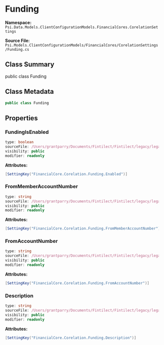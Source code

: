 # Funding

**Namespace:** `Psi.Data.Models.ClientConfigurationModels.FinancialCores.CorelationSettings`

**Source File:** `Psi.Models.ClientConfigurationModels/FinancialCores/CorelationSettings/Funding.cs`

## Class Summary

public class Funding

## Class Metadata

```typescript
public class Funding
```

## Properties

### FundingIsEnabled

```typescript
type: boolean
sourceFile: /Users/grantparry/Documents/Fintilect/Fintilect/legacy/legacy-apis/Psi.Models.ClientConfigurationModels/FinancialCores/CorelationSettings/Funding.cs
visibility: public
modifier: readonly
```

**Attributes:**
```csharp
[SettingKey("FinancialCore.Corelation.Funding.Enabled")]
```

### FromMemberAccountNumber

```typescript
type: string
sourceFile: /Users/grantparry/Documents/Fintilect/Fintilect/legacy/legacy-apis/Psi.Models.ClientConfigurationModels/FinancialCores/CorelationSettings/Funding.cs
visibility: public
modifier: readonly
```

**Attributes:**
```csharp
[SettingKey("FinancialCore.Corelation.Funding.FromMemberAccountNumber")]
```

### FromAccountNumber

```typescript
type: string
sourceFile: /Users/grantparry/Documents/Fintilect/Fintilect/legacy/legacy-apis/Psi.Models.ClientConfigurationModels/FinancialCores/CorelationSettings/Funding.cs
visibility: public
modifier: readonly
```

**Attributes:**
```csharp
[SettingKey("FinancialCore.Corelation.Funding.FromAccountNumber")]
```

### Description

```typescript
type: string
sourceFile: /Users/grantparry/Documents/Fintilect/Fintilect/legacy/legacy-apis/Psi.Models.ClientConfigurationModels/FinancialCores/CorelationSettings/Funding.cs
visibility: public
modifier: readonly
```

**Attributes:**
```csharp
[SettingKey("FinancialCore.Corelation.Funding.Description")]
```

